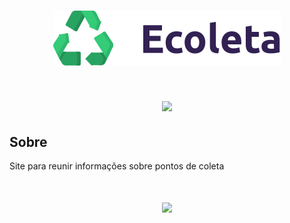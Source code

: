 <h1 align="center">
    <img src="public/assets/logo.svg">
</h1>

<h1 align="center">
    <img src="https://ik.imagekit.io/pascoalini/Captura_de_tela_de_2020-06-09_22-11-25_HEEACKeC2A.png">
</h1>



## Sobre
 Site para reunir informações sobre pontos de coleta

<h1 align="center">
    <img src="https://ik.imagekit.io/pascoalini/_websitePresentation_TcYguj4cV.gif">
</h1>